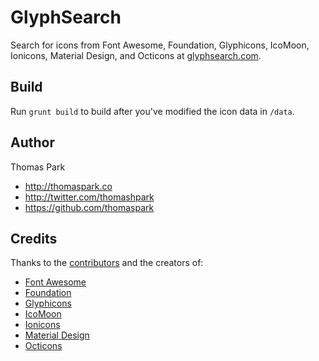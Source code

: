 # GlyphSearch

Search for icons from Font Awesome, Foundation, Glyphicons, IcoMoon, Ionicons, Material Design, and Octicons at [glyphsearch.com](http://glyphsearch.com).

## Build

Run `grunt build` to build after you've modified the icon data in `/data`.

## Author

Thomas Park

* http://thomaspark.co
* http://twitter.com/thomashpark
* https://github.com/thomaspark

## Credits

Thanks to the [contributors](https://github.com/thomaspark/glyphsearch/graphs/contributors) and the creators of:

* [Font Awesome](http://fontawesome.io)
* [Foundation](http://zurb.com/playground/foundation-icon-fonts-3)
* [Glyphicons](http://glyphicons.com)
* [IcoMoon](http://icomoon.io/)
* [Ionicons](http://ionicons.com)
* [Material Design](https://www.google.com/design/icons/)
* [Octicons](http://octicons.github.com/)
